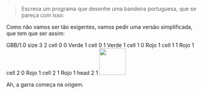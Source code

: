
> Escreva um programa que desenhe uma bandeira portuguesa, que se pareça com isso:

Como não vamos ser tão exigentes, vamos pedir uma versão simplificada, que tem que ser assim:

<gs-board>
  GBB/1.0
     size 3 2
     cell 0 0 Verde 1
     cell 0 1 Verde 1
     cell 1 0 Rojo 1
     cell 1 1 Rojo 1
     cell 2 0 Rojo 1
     cell 2 1 Rojo 1
     head 2 1
<gs-board>

<img src="http://upload.wikimedia.org/wikipedia/commons/5/5c/Flag_of_Portugal.svg" width="70">




Ah, a garra começa na origem.
